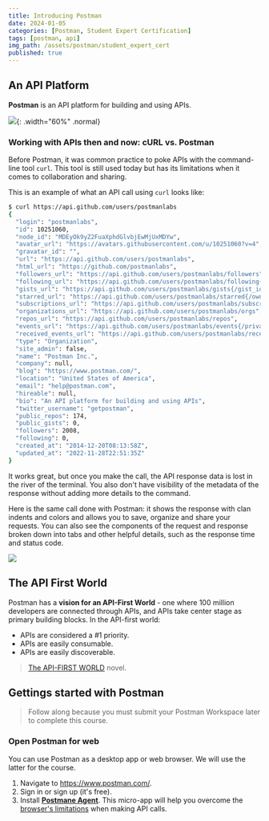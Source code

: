 ```yaml
---
title: Introducing Postman
date: 2024-01-05
categories: [Postman, Student Expert Certification]
tags: [postman, api]
img_path: /assets/postman/student_expert_cert
published: true
---
```


## An API Platform

**Postman** is an API platform for building and using APIs. 

![](https://voyager.postman.com/illustration/what-is-postman-illustration-4.svg){: .width="60%" .normal}

### Working with APIs then and now: cURL vs. Postman

Before Postman, it was common practice to poke APIs with the command-line tool `curl`. This tool is still used today but has its limitations when it comes to collaboration and sharing. 

This is an example of what an API call using `curl` looks like:

```bash
$ curl https://api.github.com/users/postmanlabs
{
  "login": "postmanlabs",
  "id": 10251060,
  "node_id": "MDEyOk9yZ2FuaXphdGlvbjEwMjUxMDYw",
  "avatar_url": "https://avatars.githubusercontent.com/u/10251060?v=4",
  "gravatar_id": "",
  "url": "https://api.github.com/users/postmanlabs",
  "html_url": "https://github.com/postmanlabs",
  "followers_url": "https://api.github.com/users/postmanlabs/followers",
  "following_url": "https://api.github.com/users/postmanlabs/following{/other_user}",
  "gists_url": "https://api.github.com/users/postmanlabs/gists{/gist_id}",
  "starred_url": "https://api.github.com/users/postmanlabs/starred{/owner}{/repo}",
  "subscriptions_url": "https://api.github.com/users/postmanlabs/subscriptions",
  "organizations_url": "https://api.github.com/users/postmanlabs/orgs",
  "repos_url": "https://api.github.com/users/postmanlabs/repos",
  "events_url": "https://api.github.com/users/postmanlabs/events{/privacy}",
  "received_events_url": "https://api.github.com/users/postmanlabs/received_events",
  "type": "Organization",
  "site_admin": false,
  "name": "Postman Inc.",
  "company": null,
  "blog": "https://www.postman.com/",
  "location": "United States of America",
  "email": "help@postman.com",
  "hireable": null,
  "bio": "An API platform for building and using APIs",
  "twitter_username": "getpostman",
  "public_repos": 174,
  "public_gists": 0,
  "followers": 2008,
  "following": 0,
  "created_at": "2014-12-20T08:13:58Z",
  "updated_at": "2022-11-28T22:51:35Z"
}
```

It works great, but once you make the call, the API response data is lost in the river of the terminal. You also don't have visibility of the metadata of the response without adding more details to the command.

Here is the same call done with Postman: it shows the response with clan indents and colors and allows you to save, organize and share your requests. You can also see the components of the request and response broken down into tabs and other helpful details, such as the response time and status code.

![](https://everpath-course-content.s3-accelerate.amazonaws.com/instructor%2F26fp2261340y1ukokimvca8su%2Fpublic%2F1651760511%2Fedit-apiresponse.1651760511674.png)

## The API First World

Postman has a **vision for an API-First World** - one where 100 million developers are connected through APIs, and APIs take center stage as primary building blocks. In the API-first world:
- APIs are considered a #1 priority.
- APIs are easily consumable.
- APIs are easily discoverable.

> [The API-FIRST WORLD](https://api-first-world.com/) novel.

## Gettings started with Postman

> Follow along because you must submit your Postman Workspace later to complete this course.

### Open Postman for web

You can use Postman as a desktop app or web browser. We will use the latter for the course.
1. Navigate to https://www.postman.com/.
2. Sign in or sign up (it's free).
3. Install [**Postmane Agent**](https://www.postman.com/downloads/postman-agent/). This micro-app will help you overcome the [browser's limitations](https://blog.postman.com/introducing-the-postman-agent-send-api-requests-from-your-browser-without-limits/) when making API calls.